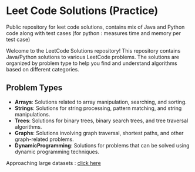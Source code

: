 # Leet Code Solutions (Practice)
Public repository for leet code solutions, contains mix of Java and Python code along with test cases (for python : measures time and memory per test case)

Welcome to the LeetCode Solutions repository! This repository contains Java/Python solutions to various LeetCode problems. The solutions are organized by problem type to help you find and understand algorithms based on different categories.

## Problem Types

- **Arrays**: Solutions related to array manipulation, searching, and sorting.
- **Strings**: Solutions for string processing, pattern matching, and string manipulations.
- **Trees**: Solutions for binary trees, binary search trees, and tree traversal algorithms.
- **Graphs**: Solutions involving graph traversal, shortest paths, and other graph-related problems.
- **DynamicProgramming**: Solutions for problems that can be solved using dynamic programming techniques.

Approaching large datasets : [click here](optimizations/Approaches.md)


